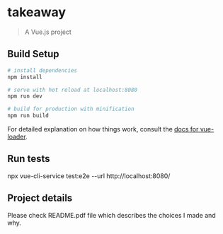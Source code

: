 # takeaway

> A Vue.js project

## Build Setup

``` bash
# install dependencies
npm install

# serve with hot reload at localhost:8080
npm run dev

# build for production with minification
npm run build
```

For detailed explanation on how things work, consult the [docs for vue-loader](http://vuejs.github.io/vue-loader).

## Run tests
npx  vue-cli-service test:e2e --url http://localhost:8080/

## Project details

Please check README.pdf file which describes the choices I made and why.
